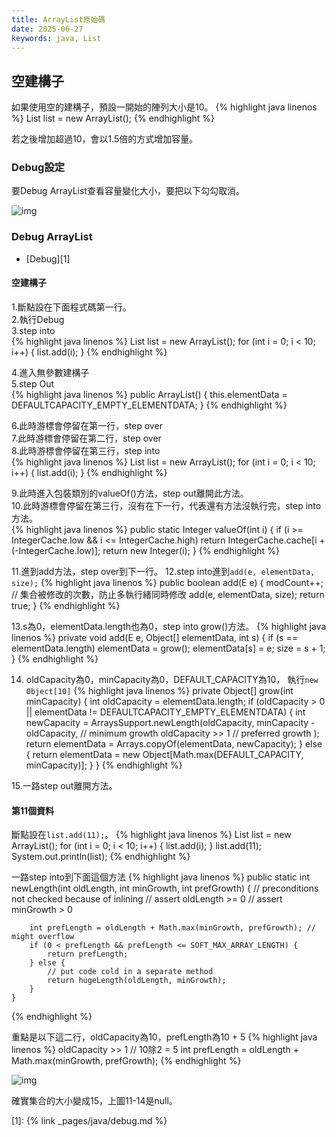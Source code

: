 ```yaml
---
title: ArrayList原始碼
date: 2025-06-27
keywords: java, List
---
```

## 空建構子
如果使用空的建構子，預設一開始的陣列大小是10。
{% highlight java linenos %}
List list = new ArrayList();
{% endhighlight %}

若之後增加超過10，會以1.5倍的方式增加容量。

### Debug設定
要Debug ArrayList查看容量變化大小，要把以下勾勾取消。

![img]({{site.imgurl}}/editor/debug12.png)

### Debug ArrayList
- [Debug][1]

#### 空建構子
1.斷點設在下面程式碼第一行。<br>
2.執行Debug<br>
3.step into<br>
{% highlight java linenos %}
List list = new ArrayList();
for (int i = 0; i < 10; i++) {
  list.add(i);
}
{% endhighlight %}

4.進入無參數建構子<br>
5.step Out<br>
{% highlight java linenos %}
public ArrayList() {
    this.elementData = DEFAULTCAPACITY_EMPTY_ELEMENTDATA;
}
{% endhighlight %}

6.此時游標會停留在第一行，step over<br>
7.此時游標會停留在第二行，step over<br>
8.此時游標會停留在第三行，step into<br>
{% highlight java linenos %}
List list = new ArrayList();
for (int i = 0; i < 10; i++) {
  list.add(i);
}
{% endhighlight %}

9.此時進入包裝類別的valueOf()方法，step out離開此方法。<br>
10.此時游標會停留在第三行，沒有在下一行，代表還有方法沒執行完，step into方法。<br>
{% highlight java linenos %}
public static Integer valueOf(int i) {
    if (i >= IntegerCache.low && i <= IntegerCache.high)
        return IntegerCache.cache[i + (-IntegerCache.low)];
    return new Integer(i);
}
{% endhighlight %}

11.進到add方法，step over到下一行。
12.step into進到`add(e, elementData, size);`
{% highlight java linenos %}
public boolean add(E e) {
    modCount++;  // 集合被修改的次數，防止多執行緒同時修改
    add(e, elementData, size);
    return true;
}
{% endhighlight %}

13.s為0，elementData.length也為0，step into grow()方法。
{% highlight java linenos %}
private void add(E e, Object[] elementData, int s) {
    if (s == elementData.length)
        elementData = grow();
    elementData[s] = e;
    size = s + 1;
}
{% endhighlight %}

14. oldCapacity為0，minCapacity為0，DEFAULT_CAPACITY為10，
執行`new Object[10]`
{% highlight java linenos %}
private Object[] grow(int minCapacity) {
    int oldCapacity = elementData.length;
    if (oldCapacity > 0 || elementData != DEFAULTCAPACITY_EMPTY_ELEMENTDATA) {
        int newCapacity = ArraysSupport.newLength(oldCapacity,
                minCapacity - oldCapacity, // minimum growth 
                oldCapacity >> 1           // preferred growth );
        return elementData = Arrays.copyOf(elementData, newCapacity);
    } else {
        return elementData = new Object[Math.max(DEFAULT_CAPACITY, minCapacity)];
    }
}
{% endhighlight %}

15.一路step out離開方法。

#### 第11個資料
斷點設在`list.add(11);`。
{% highlight java linenos %}
    List list = new ArrayList();
    for (int i = 0; i < 10; i++) {
      list.add(i);
    }
    list.add(11);
    System.out.println(list);
{% endhighlight %}

一路step into到下面這個方法
{% highlight java linenos %}
    public static int newLength(int oldLength, int minGrowth, int prefGrowth) {
        // preconditions not checked because of inlining
        // assert oldLength >= 0
        // assert minGrowth > 0

        int prefLength = oldLength + Math.max(minGrowth, prefGrowth); // might overflow
        if (0 < prefLength && prefLength <= SOFT_MAX_ARRAY_LENGTH) {
            return prefLength;
        } else {
            // put code cold in a separate method
            return hugeLength(oldLength, minGrowth);
        }
    }
{% endhighlight %}

重點是以下這二行，oldCapacity為10，prefLength為10 \+ 5
{% highlight java linenos %}
oldCapacity >> 1 // 10除2 = 5
int prefLength = oldLength + Math.max(minGrowth, prefGrowth);
{% endhighlight %}

![img]({{site.imgurl}}/editor/debug13.png)

確實集合的大小變成15，上圖11-14是null。

[1]: {% link _pages/java/debug.md %}